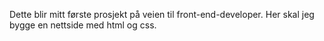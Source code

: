 Dette blir mitt første prosjekt på veien til front-end-developer. Her skal jeg bygge en nettside med html og css.